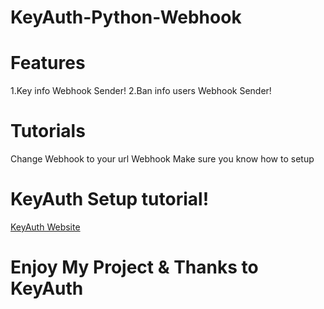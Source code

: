 # KeyAuth-Python-Webhook

# Features
1.Key info Webhook Sender!
2.Ban info users Webhook Sender!

# Tutorials
Change Webhook to your url Webhook
Make sure you know how to setup

# KeyAuth Setup tutorial!
<a href="https://keyauth.win">KeyAuth Website</a>

# Enjoy My Project & Thanks to KeyAuth
